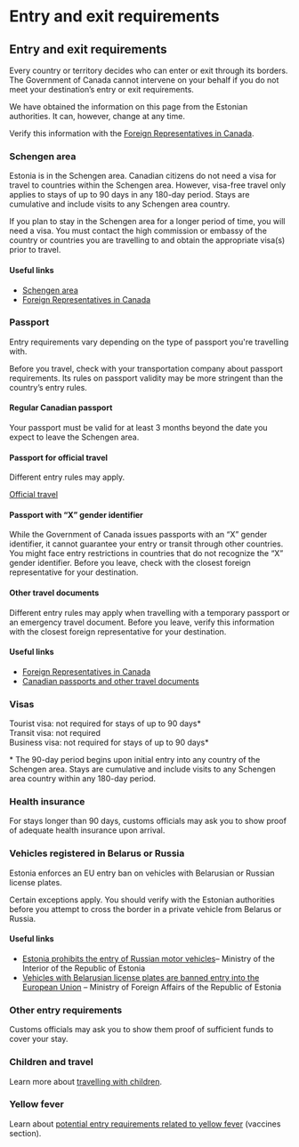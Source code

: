 # Entry and exit requirements

## Entry and exit requirements

Every country or territory decides who can enter or exit through its borders. The Government of Canada cannot intervene on your behalf if you do not meet your destination’s entry or exit requirements.

We have obtained the information on this page from the Estonian authorities. It can, however, change at any time.

Verify this information with the [Foreign Representatives in Canada](https://www.international.gc.ca/protocol-protocole/reps.aspx?lang=eng).

### Schengen area

Estonia is in the Schengen area. Canadian citizens do not need a visa for travel to countries within the Schengen area. However, visa-free travel only applies to stays of up to 90 days in any 180-day period. Stays are cumulative and include visits to any Schengen area country.

If you plan to stay in the Schengen area for a longer period of time, you will need a visa. You must contact the high commission or embassy of the country or countries you are travelling to and obtain the appropriate visa(s) prior to travel.

#### Useful links

* [Schengen area](https://travel.gc.ca/travelling/schengen-area)
* [Foreign Representatives in Canada](http://www.international.gc.ca/protocol-protocole/reps.aspx?lang=eng)

### Passport

Entry requirements vary depending on the type of passport you're travelling with.

Before you travel, check with your transportation company about passport requirements. Its rules on passport validity may be more stringent than the country’s entry rules.

#### Regular Canadian passport

Your passport must be valid for at least 3 months beyond the date you expect to leave the Schengen area.

#### Passport for official travel

Different entry rules may apply.

[Official travel](https://www.canada.ca/en/immigration-refugees-citizenship/services/canadian-passports/official-travel.html)

#### Passport with “X” gender identifier

While the Government of Canada issues passports with an “X” gender identifier, it cannot guarantee your entry or transit through other countries. You might face entry restrictions in countries that do not recognize the “X” gender identifier. Before you leave, check with the closest foreign representative for your destination.

#### Other travel documents

Different entry rules may apply when travelling with a temporary passport or an emergency travel document. Before you leave, verify this information with the closest foreign representative for your destination.

#### Useful links

* [Foreign Representatives in Canada](https://www.international.gc.ca/protocol-protocole/reps.aspx?lang=eng)
* [Canadian passports and other travel documents](http://www.canada.ca/passport)

### Visas

Tourist visa: not required for stays of up to 90 days\*  
 Transit visa: not required  
 Business visa: not required for stays of up to 90 days\*

\* The 90-day period begins upon initial entry into any country of the Schengen area. Stays are cumulative and include visits to any Schengen area country within any 180-day period.

### Health insurance

For stays longer than 90 days, customs officials may ask you to show proof of adequate health insurance upon arrival.

### Vehicles registered in Belarus or Russia

Estonia enforces an EU entry ban on vehicles with Belarusian or Russian license plates.

Certain exceptions apply. You should verify with the Estonian authorities before you attempt to cross the border in a private vehicle from Belarus or Russia.

#### Useful links

* [Estonia prohibits the entry of Russian motor vehicles](https://www.siseministeerium.ee/en/news/estonia-prohibits-entry-russian-motor-vehicles)– Ministry of the Interior of the Republic of Estonia
* [Vehicles with Belarusian license plates are banned entry into the European Union](https://www.vm.ee/en/news/vehicles-belarusian-licence-plates-are-banned-entry-european-union) – Ministry of Foreign Affairs of the Republic of Estonia

### Other entry requirements

Customs officials may ask you to show them proof of sufficient funds to cover your stay.

### Children and travel

Learn more about [travelling with children](http://travel.gc.ca/travelling/children).

### Yellow fever

Learn about [potential entry requirements related to yellow fever](#health) (vaccines section).